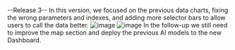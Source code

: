 --Release 3-- In this version, we focused on the previous data charts, fixing the wrong parameters and indexes, and adding more selector bars to allow users to call the data better.
![image](https://github.com/user-attachments/assets/c36c1fbe-c7f0-4233-9175-121cc2381fa7)
![image](https://github.com/user-attachments/assets/3ed12dbd-bd77-4bc8-a507-7566eb539d97)
In the follow-up we still need to improve the map section and deploy the previous AI models to the new Dashboard.
